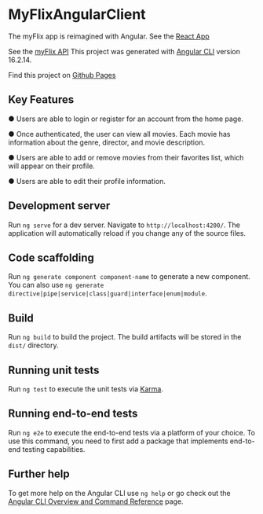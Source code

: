 # MyFlixAngularClient

The myFlix app is reimagined with Angular. See the [React App](https://myflixmovies-db.netlify.app/login)

See the [myFlix API](https://github.com/campbellgarth/myFlix)
This project was generated with [Angular CLI](https://github.com/angular/angular-cli) version 16.2.14.

Find this project on [Github Pages](https://campbellgarth.github.io/myflix-angular/welcome)

## Key Features

● Users are able to login or register for an account from the home page.

● Once authenticated, the user can view all movies. Each movie has information about the genre, director, and movie description.

● Users are able to add or remove movies from their favorites list, which will appear on their profile.

● Users are able to edit their profile information.

## Development server

Run `ng serve` for a dev server. Navigate to `http://localhost:4200/`. The application will automatically reload if you change any of the source files.

## Code scaffolding

Run `ng generate component component-name` to generate a new component. You can also use `ng generate directive|pipe|service|class|guard|interface|enum|module`.

## Build

Run `ng build` to build the project. The build artifacts will be stored in the `dist/` directory.

## Running unit tests

Run `ng test` to execute the unit tests via [Karma](https://karma-runner.github.io).

## Running end-to-end tests

Run `ng e2e` to execute the end-to-end tests via a platform of your choice. To use this command, you need to first add a package that implements end-to-end testing capabilities.

## Further help

To get more help on the Angular CLI use `ng help` or go check out the [Angular CLI Overview and Command Reference](https://angular.io/cli) page.

